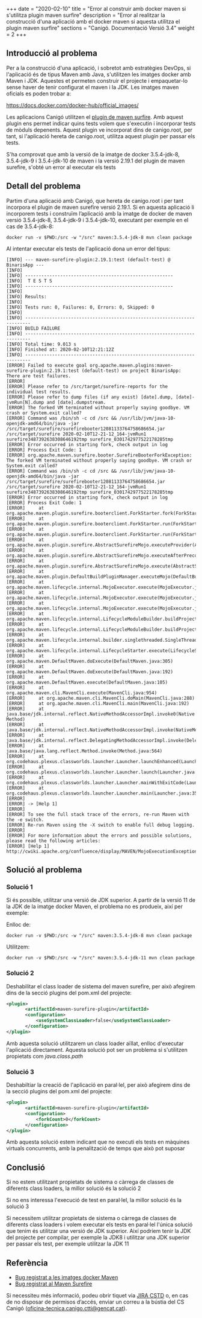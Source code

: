 +++
date        = "2020-02-10"
title       = "Error al construir amb docker maven si s'utilitza plugin maven surfire"
description = "Error al realitzar la construcció d'una aplicació amb el docker maven si aquesta utilitza el plugin maven surfire"
sections    = "Canigó. Documentació Versió 3.4"
weight      = 2
+++

## Introducció al problema

Per a la construcció d'una aplicació, i sobretot amb estratègies DevOps, si l'aplicació és de tipus Maven amb Java, s'utilitzen les imatges docker amb Maven i JDK. Aquestes et permeten construir el projecte i empaquetar-lo sense haver de tenir configurat el maven i la JDK. Les imatges maven oficials es poden trobar a:

https://docs.docker.com/docker-hub/official_images/

Les aplicacions Canigó utilitzen el [plugin de maven surfire](http://maven.apache.org/surefire/maven-surefire-plugin/). Amb aquest plugin ens permet indicar quins tests volem que s'executin i incorporar tests de mòduls depenents. Aquest plugin ve incorporat dins de canigo.root, per tant, si l'aplicació hereta de canigo.root, utilitza aquest plugin per passar els tests.

S'ha comprovat que amb la versió de la imatge de docker 3.5.4-jdk-8, 3.5.4-jdk-9 i 3.5.4-jdk-10 de maven i la versió 2.19.1 del plugin de maven surefire, s'obté un error al executar els tests


## Detall del problema

Partim d'una aplicació amb Canigó, que hereta de canigo.root i per tant incorpora el plugin de maven surefire versió 2.19.1. Si en aquesta aplicació li incorporem tests i construïm l’aplicació amb la imatge de docker de maven versió 3.5.4-jdk-8, 3.5.4-jdk-9 i 3.5.4-jdk-10, executant per exemple en el cas de 3.5.4-jdk-8:

 ```
 docker run -v $PWD:/src -w "/src" maven:3.5.4-jdk-8 mvn clean package
 ```

Al intentar executar els tests de l'aplicació dona un error del tipus:
 
 ```
[INFO] --- maven-surefire-plugin:2.19.1:test (default-test) @ BinarisApp ---
[INFO] 
[INFO] -------------------------------------------------------
[INFO]  T E S T S
[INFO] -------------------------------------------------------
[INFO] 
[INFO] Results:
[INFO] 
[INFO] Tests run: 0, Failures: 0, Errors: 0, Skipped: 0
[INFO] 
[INFO] ------------------------------------------------------------------------
[INFO] BUILD FAILURE
[INFO] ------------------------------------------------------------------------
[INFO] Total time: 9.013 s
[INFO] Finished at: 2020-02-10T12:21:12Z
[INFO] ------------------------------------------------------------------------
[ERROR] Failed to execute goal org.apache.maven.plugins:maven-surefire-plugin:2.19.1:test (default-test) on project BinarisApp: There are test failures.
[ERROR] 
[ERROR] Please refer to /src/target/surefire-reports for the individual test results.
[ERROR] Please refer to dump files (if any exist) [date].dump, [date]-jvmRun[N].dump and [date].dumpstream.
[ERROR] The forked VM terminated without properly saying goodbye. VM crash or System.exit called?
[ERROR] Command was /bin/sh -c cd /src && /usr/lib/jvm/java-10-openjdk-amd64/bin/java -jar /src/target/surefire/surefirebooter12081133764758686654.jar /src/target/surefire 2020-02-10T12-21-12_164-jvmRun1 surefire3487392638308646192tmp surefire_0301742977522178285tmp
[ERROR] Error occurred in starting fork, check output in log
[ERROR] Process Exit Code: 1
[ERROR] org.apache.maven.surefire.booter.SurefireBooterForkException: The forked VM terminated without properly saying goodbye. VM crash or System.exit called?
[ERROR] Command was /bin/sh -c cd /src && /usr/lib/jvm/java-10-openjdk-amd64/bin/java -jar /src/target/surefire/surefirebooter12081133764758686654.jar /src/target/surefire 2020-02-10T12-21-12_164-jvmRun1 surefire3487392638308646192tmp surefire_0301742977522178285tmp
[ERROR] Error occurred in starting fork, check output in log
[ERROR] Process Exit Code: 1
[ERROR] 	at org.apache.maven.plugin.surefire.booterclient.ForkStarter.fork(ForkStarter.java:669)
[ERROR] 	at org.apache.maven.plugin.surefire.booterclient.ForkStarter.run(ForkStarter.java:282)
[ERROR] 	at org.apache.maven.plugin.surefire.booterclient.ForkStarter.run(ForkStarter.java:245)
[ERROR] 	at org.apache.maven.plugin.surefire.AbstractSurefireMojo.executeProvider(AbstractSurefireMojo.java:1183)
[ERROR] 	at org.apache.maven.plugin.surefire.AbstractSurefireMojo.executeAfterPreconditionsChecked(AbstractSurefireMojo.java:1011)
[ERROR] 	at org.apache.maven.plugin.surefire.AbstractSurefireMojo.execute(AbstractSurefireMojo.java:857)
[ERROR] 	at org.apache.maven.plugin.DefaultBuildPluginManager.executeMojo(DefaultBuildPluginManager.java:137)
[ERROR] 	at org.apache.maven.lifecycle.internal.MojoExecutor.execute(MojoExecutor.java:208)
[ERROR] 	at org.apache.maven.lifecycle.internal.MojoExecutor.execute(MojoExecutor.java:154)
[ERROR] 	at org.apache.maven.lifecycle.internal.MojoExecutor.execute(MojoExecutor.java:146)
[ERROR] 	at org.apache.maven.lifecycle.internal.LifecycleModuleBuilder.buildProject(LifecycleModuleBuilder.java:117)
[ERROR] 	at org.apache.maven.lifecycle.internal.LifecycleModuleBuilder.buildProject(LifecycleModuleBuilder.java:81)
[ERROR] 	at org.apache.maven.lifecycle.internal.builder.singlethreaded.SingleThreadedBuilder.build(SingleThreadedBuilder.java:56)
[ERROR] 	at org.apache.maven.lifecycle.internal.LifecycleStarter.execute(LifecycleStarter.java:128)
[ERROR] 	at org.apache.maven.DefaultMaven.doExecute(DefaultMaven.java:305)
[ERROR] 	at org.apache.maven.DefaultMaven.doExecute(DefaultMaven.java:192)
[ERROR] 	at org.apache.maven.DefaultMaven.execute(DefaultMaven.java:105)
[ERROR] 	at org.apache.maven.cli.MavenCli.execute(MavenCli.java:954)
[ERROR] 	at org.apache.maven.cli.MavenCli.doMain(MavenCli.java:288)
[ERROR] 	at org.apache.maven.cli.MavenCli.main(MavenCli.java:192)
[ERROR] 	at java.base/jdk.internal.reflect.NativeMethodAccessorImpl.invoke0(Native Method)
[ERROR] 	at java.base/jdk.internal.reflect.NativeMethodAccessorImpl.invoke(NativeMethodAccessorImpl.java:62)
[ERROR] 	at java.base/jdk.internal.reflect.DelegatingMethodAccessorImpl.invoke(DelegatingMethodAccessorImpl.java:43)
[ERROR] 	at java.base/java.lang.reflect.Method.invoke(Method.java:564)
[ERROR] 	at org.codehaus.plexus.classworlds.launcher.Launcher.launchEnhanced(Launcher.java:289)
[ERROR] 	at org.codehaus.plexus.classworlds.launcher.Launcher.launch(Launcher.java:229)
[ERROR] 	at org.codehaus.plexus.classworlds.launcher.Launcher.mainWithExitCode(Launcher.java:415)
[ERROR] 	at org.codehaus.plexus.classworlds.launcher.Launcher.main(Launcher.java:356)
[ERROR] 
[ERROR] -> [Help 1]
[ERROR] 
[ERROR] To see the full stack trace of the errors, re-run Maven with the -e switch.
[ERROR] Re-run Maven using the -X switch to enable full debug logging.
[ERROR] 
[ERROR] For more information about the errors and possible solutions, please read the following articles:
[ERROR] [Help 1] http://cwiki.apache.org/confluence/display/MAVEN/MojoExecutionException
 ```

## Solució al problema

### Solució 1 

Si és possible, utilitzar una versió de JDK superior. A partir de la versió 11 de la JDK de la imatge docker Maven, el problema no es produeix, així per exemple:

Enlloc de:
 ```
 docker run -v $PWD:/src -w "/src" maven:3.5.4-jdk-8 mvn clean package
 ```
 
Utilitzem:
 ```
 docker run -v $PWD:/src -w "/src" maven:3.5.4-jdk-11 mvn clean package
 ```

### Solució 2

Deshabilitar el class loader de sistema del maven surefire, per això afegirem dins de la secció plugins del pom.xml del projecte:

 ```xml
<plugin>
		<artifactId>maven-surefire-plugin</artifactId>
		<configuration>
			<useSystemClassLoader>false</useSystemClassLoader>
		</configuration>
</plugin>
```

Amb aquesta solució utilitzarem un class loader aïllat, enlloc d'executar l'aplicació directament. Aquesta solució pot ser un problema si s'utilitzen propietats com *java.class.path*

### Solució 3

Deshabiltiar la creació de l'aplicació en paral·lel, per això afegirem dins de la secció plugins del pom.xml del projecte:
 
 ```xml
<plugin>
		<artifactId>maven-surefire-plugin</artifactId>
		<configuration>
			<forkCount>0</forkCount>
		</configuration>
</plugin>
```

Amb aquesta solució estem indicant que no executi els tests en màquines virtuals concurrents, amb la penalització de temps que això pot suposar

## Conclusió

Si no estem utilitzant propietats de sistema o càrrega de classes de diferents class loaders, la millor solució és la solució 2

Si no ens interessa l'execució de test en paral·lel, la millor solució és la solució 3

Si necessitem utilitzar propietats de sistema o càrrega de classes de diferents class loaders i volem executar els tests en paral·lel l'única solució que tenim és utilitzar una versió de JDK superior. Així podríem tenir la JDK del projecte per compilar, per exemple la JDK8 i utilitzar una JDK superior per passar els test, per exemple utilitzar la JDK 11

## Referència

- [Bug registrat a les imatges docker Maven](https://github.com/carlossg/docker-maven/issues/90)
- [Bug registrat al Maven Surefire](https://issues.apache.org/jira/browse/SUREFIRE-1588)

Si necessiteu més informació, podeu obrir tiquet via [JIRA CSTD](https://cstd.ctti.gencat.cat/jiracstd/projects/CAN) o, en cas de no disposar de permisos d’accés, enviar un correu a la bústia del CS Canigó (oficina-tecnica.canigo.ctti@gencat.cat).
